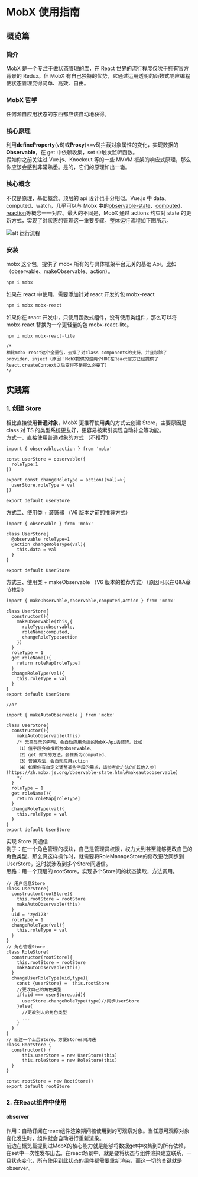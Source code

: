 # MobX 使用指南

## 概览篇

### 简介

MobX 是一个专注于做状态管理的库，在 React 世界的流行程度仅次于拥有官方背景的 Redux。但 MobX 有自己独特的优势，它通过运用透明的函数式响应编程使状态管理变得简单、高效、自由。

### MobX 哲学

任何源自应用状态的东西都应该自动地获得。

### 核心原理

利用**defineProperty**(v6)或**Proxy**(<=v5)拦截对象属性的变化，实现数据的**Observable**，在 get 中依赖收集，set 中触发监听函数。  
假如你之前关注过 Vue.js、Knockout 等的一些 MVVM 框架的响应式原理，那么你应该会感到非常熟悉。是的，它们的原理如出一辙。

### 核心概念

不仅是原理，基础概念、顶层的 api 设计也十分相似。Vue.js 中 data、computed、watch，几乎可以与 Mobx 中的[observable-state](https://zh.mobx.js.org/observable-state.html)、[computed](https://zh.mobx.js.org/computeds.html)、[reaction](https://zh.mobx.js.org/reactions.html)等概念一一对应。最大的不同是，MobX 通过 actions 约束对 state 的更新方式，实现了对状态的管理这一重要步骤。整体运行流程如下图所示。

![alt 运行流程](https://zh.mobx.js.org/assets/zh.flow.png)

### 安装

mobx 这个包，提供了 mobx 所有的与具体框架平台无关的基础 Api。比如（observable、makeObservable、action）。

```
npm i mobx
```

如果在 react 中使用，需要添加针对 react 开发的包 mobx-react

```
npm i mobx mobx-react
```

如果你在 react 开发中，只使用函数式组件，没有使用类组件，那么可以将 mobx-react 替换为一个更轻量的包 mobx-react-lite。

```
npm i mobx mobx-react-lite

/* 
相比mobx-react这个全量包，去掉了对class components的支持，并且移除了provider、inject（原因：MobX提供的这两个HOC在React官方已经提供了React.createContext之后变得不是那么必要了）
*/
```

## 实践篇

### 1. 创建 Store

相比直接使用**普通对象**，MobX 更推荐使用**类**的方式去创建 Store，主要原因是 class 对 TS 的类型系统更友好，更容易被索引实现自动补全等功能。  
方式一、直接使用普通对象的方式 （不推荐）

```
import { observable,action } from 'mobx'

const userStore = observable({
  roleType:1
})

export const changeRoleType = action((val)=>{
  userStore.roleType = val
})

export default userStore
```

方式二、使用类 + 装饰器 （V6 版本之前的推荐方式）

```
import { observable } from 'mobx'

class UserStore{
  @observable roleType=1
  @action changeRoleType(val){
    this.data = val
  }
}

export default UserStore
```

方式三、使用类 + makeObservable （V6 版本的推荐方式）（原因可以在Q&A章节找到）  

```
import { makeObservable,observable,computed,action } from 'mobx'

class UserStore{
  constructor(){
    makeObservable(this,{
      roleType:observable,
      roleName:computed,
      changeRoleType:action
    })
  }
  roleType = 1
  get roleName(){
    return roleMap[roleType]
  }
  changeRoleType(val){
    this.roleType = val
  }
}
export default UserStore

//or

import { makeAutoObservable } from 'mobx'

class UserStore{
  constructor(){
    makeAutoObservable(this)
    /* 无需显示的声明，会自动应用合适的MobX-Api去修饰。比如
    （1）值字段会被推断为observable、
    （2）get 修饰的方法，会推断为computed、
    （3）普通方法，会自动应用action 
    （4）如果你有自定义调整某些字段的需求，请参考此方法的[其他入参](https://zh.mobx.js.org/observable-state.html#makeautoobservable)
    */
  }
  roleType = 1
  get roleName(){
    return roleMap[roleType]
  }
  changeRoleType(val){
    this.roleType = val
  }
}
export default UserStore
```

实现 Store 间通信  
例子：在一个角色管理的模块，自己是管理员权限，权力大到甚至能够更改自己的角色类型，那么真这样操作时，就需要将RoleManageStore的修改更改同步到UserStore，这时就涉及到多个Store间通信。  
思路：用一个顶层的 rootStore，实现多个Store间的状态读取，方法调用。

```
// 用户信息Store
class UserStore{
  constructor(rootStore){
    this.rootStore = rootStore
    makeAutoObservable(this)
  }
  uid = 'zyd123'
  roleType = 1
  changeRoleType(val){
    this.roleType = val
  }
}
// 角色管理Store
class RoleStore{
  constructor(rootStore){
    this.rootStore = rootStore
    makeAutoObservable(this)
  }
  changeUserRoleType(uid,type){
    const {userStore} =  this.rootStore
    //更改自己的角色类型
    if(uid === userStore.uid){
      userStore.changeRoleType(type)//同步UserStore
    }else{
      //更改别人的角色类型
      ...
    }
  }
}
// 新建一个上层Store，方便Stores间沟通
class RootStore {
  constructor() {
      this.userStore = new UserStore(this)
      this.roleStore = new RoleStore(this)
  }
}

const rootStore = new RootStore()
export default rootStore
```

### 2. 在React组件中使用
#### observer
作用：自动订阅在react组件渲染期间被使用到的可观察对象。当任意可观察对象变化发生时，组件就会自动进行重新渲染。  
前边在概览篇提到过MobX的核心能力就是能够将数据get中收集到的所有依赖，在set中一次性发布出去。在react场景中，就是要将状态与组件渲染建立联系，一旦状态变化，所有使用到此状态的组件都需要重新渲染，而这一切的关键就是observer。
```

```


